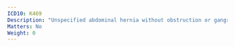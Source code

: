 ```yaml
---
ICD10: K469
Description: "Unspecified abdominal hernia without obstruction or gangrene"
Matters: No
Weight: 0
---
```


